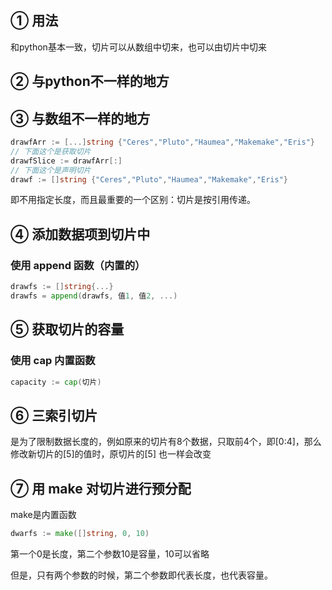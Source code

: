 ## ① 用法

和python基本一致，切片可以从数组中切来，也可以由切片中切来

## ② 与python不一样的地方



## ③ 与数组不一样的地方

``` GO
drawfArr := [...]string {"Ceres","Pluto","Haumea","Makemake","Eris"}
// 下面这个是获取切片
drawfSlice := drawfArr[:]
// 下面这个是声明切片
drawf := []string {"Ceres","Pluto","Haumea","Makemake","Eris"}
```

即不用指定长度，而且最重要的一个区别：切片是按引用传递。

## ④ 添加数据项到切片中

### 使用 append 函数（内置的）

``` GO
drawfs := []string{...}
drawfs = append(drawfs, 值1, 值2, ...)
```

## ⑤ 获取切片的容量

### 使用 cap 内置函数

``` GO
capacity := cap(切片)
```

## ⑥ 三索引切片

是为了限制数据长度的，例如原来的切片有8个数据，只取前4个，即[0:4]，那么修改新切片的[5]的值时，原切片的[5] 也一样会改变

## ⑦ 用 make 对切片进行预分配

make是内置函数

``` GO
dwarfs := make([]string, 0, 10)
```

第一个0是长度，第二个参数10是容量，10可以省略

但是，只有两个参数的时候，第二个参数即代表长度，也代表容量。


